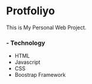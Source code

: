 # Protfoliyo
This is My Personal Web Project.

### - Technology
* HTML
* Javascript
* CSS
* Boostrap Framework


